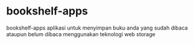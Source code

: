 # bookshelf-apps

bookshelf-apps aplikasi untuk menyimpan buku anda yang sudah dibaca ataupun belum dibaca menggunakan teknologi web storage 
